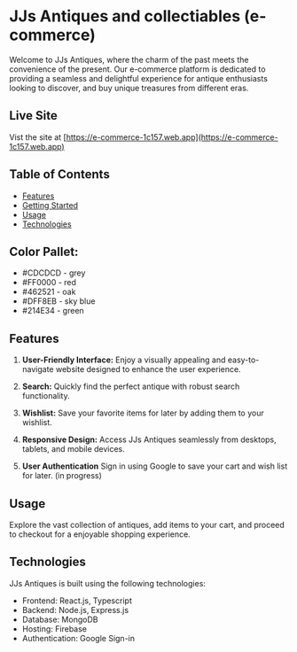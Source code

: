 # JJs Antiques and collectiables (e-commerce)

Welcome to JJs Antiques, where the charm of the past meets the convenience of the present. Our e-commerce platform is dedicated to providing a seamless and delightful experience for antique enthusiasts looking to discover, and buy unique treasures from different eras.

## Live Site

Vist the site at [https://e-commerce-1c157.web.app](https://e-commerce-1c157.web.app)

## Table of Contents

- [Features](#features)
- [Getting Started](#getting-started)
- [Usage](#usage)
- [Technologies](#technologies)

## Color Pallet:

- #CDCDCD - grey
- #FF0000 - red
- #462521 - oak
- #DFF8EB - sky blue
- #214E34 - green

## Features

1. **User-Friendly Interface:** Enjoy a visually appealing and easy-to-navigate website designed to enhance the user experience.

2. **Search:** Quickly find the perfect antique with robust search functionality.

3. **Wishlist:** Save your favorite items for later by adding them to your wishlist.

4. **Responsive Design:** Access JJs Antiques seamlessly from desktops, tablets, and mobile devices.

5. **User Authentication** Sign in using Google to save your cart and wish list for later. (in progress)

## Usage

Explore the vast collection of antiques, add items to your cart, and proceed to checkout for a enjoyable shopping experience.

## Technologies

JJs Antiques is built using the following technologies:

- Frontend: React.js, Typescript
- Backend: Node.js, Express.js
- Database: MongoDB
- Hosting: Firebase
- Authentication: Google Sign-in
